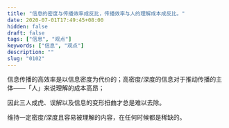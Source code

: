 ```yaml
---
title: "信息的密度与传播效率成反比，传播效率与人的理解成本成反比。"
date: 2020-07-01T17:49:45+08:00
hidden: false
draft: false
tags: ["信息", "观点"]
keywords: ["信息", "观点"]
description: ""
slug: "0102"
---
```

信息传播的高效率是以信息密度为代价的；高密度/深度的信息对于推动传播的主体——「人」来说理解的成本高昂；

因此三人成虎、误解以及信息的变形扭曲才总是难以去除。

维持一定密度/深度且容易被理解的内容，在任何时候都是稀缺的。